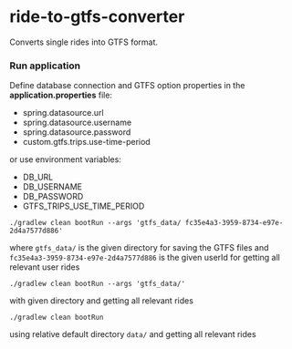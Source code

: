 # ride-to-gtfs-converter

Converts single rides into GTFS format.

### Run application

Define database connection and GTFS option properties in the **application.properties** file:

* spring.datasource.url
* spring.datasource.username
* spring.datasource.password
* custom.gtfs.trips.use-time-period

or use environment variables:

* DB_URL
* DB_USERNAME
* DB_PASSWORD
* GTFS_TRIPS_USE_TIME_PERIOD

`./gradlew clean bootRun --args 'gtfs_data/ fc35e4a3-3959-8734-e97e-2d4a7577d886'`

where `gtfs_data/` is the given directory for saving the GTFS files and `fc35e4a3-3959-8734-e97e-2d4a7577d886` 
is the given userId for getting all relevant user rides

`./gradlew clean bootRun --args 'gtfs_data/'`

with given directory and getting all relevant rides

`./gradlew clean bootRun`

using relative default directory `data/` and getting all relevant rides

